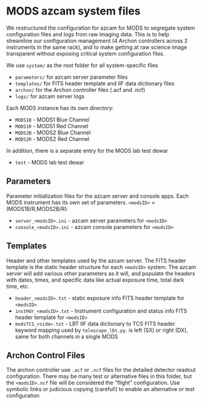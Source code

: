 # MODS azcam system files

We restructured the configuration for azcam for MODS to segregate system configuration files and logs from raw imaging data.  This is to help
streamline our configuration management (4 Archon controllers across 2 instruments in the same rack), and to make getting at raw science image
transparent without exposing critical system configuration files.

We use `system/` as the root folder for all system-specific files
 * `parameters/` for azcam server parameter files
 * `templates/` for FITS header template and IIF data dictionary files
 * `archon/` for the Archon controller files (.acf and .ncf)
 * `logs/` for azcam server logs

Each MODS instance has its own directory:
 * `MODS1B` - MODS1 Blue Channel
 * `MODS1R` - MODS1 Red Channel
 * `MODS2B` - MODS2 Blue Channel
 * `MODS2R` - MODS2 Red Channel

In addition, there is a separate entry for the MODS lab test dewar
 * `test` - MODS lab test dewar

## Parameters

Parameter initialization files for the azcam server and console apps. Each
MODS instrument has its own set of parameters.  `<modsID>` = (MODS1B/R,MODS2B/R):
 * `server_<modsID>.ini` - azcam server parameters for `<modsID>`
 * `console_<modsID>.ini` - azcam console parameters for `<modsID>`

## Templates

Header and other templates used by the azcam server.  The FITS header template is the
static header structure for each `<modsID>` system.  The azcam server will add various
other parameters as it will, and populate the headers with dates, times, and specific
data like actual exposure time, total dark time, etc.
 * `header_<modsID>.txt` - static exposure info FITS header template for `<modsID>`
 * `instHdr_<modsID>.txt` - Instrument configuration and status info FITS header template for `<modsID>`
 * `modsTCS_<side>.txt` - LBT IIF data dictionary to TCS FITS header keyword mapping used by `telescope_lbt.py`. <side> is left (SX) or right (DX), same for both channels in a single MODS

## Archon Control Files

The archon controller use `.acf` or `.ncf` files for the detailed detector readout
configuration. There may be many test or alternative files in this folder, but
the `<modsID>.ncf` file will be considered the "flight" configuration.  Use
symbolic links or judicious copying (careful!) to enable an alternative or test
configuration

